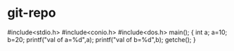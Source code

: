 # git-repo
#include<stdio.h>
#include<conio.h>
#include<dos.h>
main();
{
 int a;
 a=10;
 b=20;
 printf("val of a=%d",a);
 printf("val of b=%d",b);
 getche();
 }
